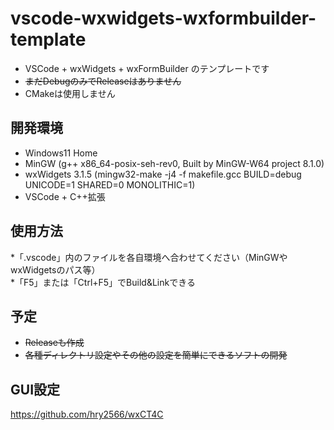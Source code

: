 # vscode-wxwidgets-wxformbuilder-template  
 * VSCode + wxWidgets + wxFormBuilder のテンプレートです  
 * ~~まだDebugのみでReleaseはありません~~  
 * CMakeは使用しません  
  
## 開発環境  
 * Windows11 Home  
 * MinGW (g++ x86_64-posix-seh-rev0, Built by MinGW-W64 project 8.1.0)
 * wxWidgets 3.1.5 (mingw32-make -j4 -f makefile.gcc BUILD=debug UNICODE=1 SHARED=0 MONOLITHIC=1)
 * VSCode + C++拡張
  
## 使用方法  
 *「.vscode」内のファイルを各自環境へ合わせてください（MinGWやwxWidgetsのパス等）  
 *「F5」または「Ctrl+F5」でBuild&Linkできる

## 予定  
 * ~~Releaseも作成~~
 * ~~各種ディレクトリ設定やその他の設定を簡単にできるソフトの開発~~  

## GUI設定  
https://github.com/hry2566/wxCT4C
 
